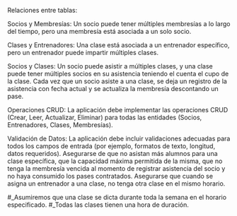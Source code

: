    Relaciones entre tablas:
   
   Socios y Membresías: Un socio puede tener múltiples membresías a lo largo del
        tiempo, pero una membresía está asociada a un solo socio.
        
  Clases y Entrenadores: Una clase está asociada a un entrenador específico, pero un
        entrenador puede impartir múltiples clases.
       
   Socios y Clases: Un socio puede asistir a múltiples clases, y una clase puede tener
        múltiples socios en su asistencia teniendo el cuenta el cupo de la clase. Cada vez que
        un socio asiste a una clase, se deja un registro de la asistencia con fecha actual y se
        actualiza la membresía descontando un pase.
        
   Operaciones CRUD:
        La aplicación debe implementar las operaciones CRUD (Crear, Leer, Actualizar, Eliminar)
        para todas las entidades (Socios, Entrenadores, Clases, Membresías).
        
   Validación de Datos:
        La aplicación debe incluir validaciones adecuadas para todos los campos de entrada
        (por ejemplo, formatos de texto, longitud, datos requeridos). Asegurarse de que no
        asistan más alumnos para una clase específica, que la capacidad máxima permitida
        de la misma, que no tenga la membresía vencida al momento de registrar asistencia
        del socio y no haya consumido los pases contratados.
        Asegurarse que cuando se asigna un entrenador a una clase, no tenga otra clase en el
        mismo horario.

   #_Asumiremos que una clase se dicta durante toda la semana en el horario
                especificado.
   #_Todas las clases tienen una hora de duración.
